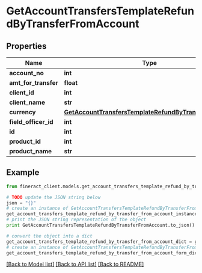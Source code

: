 # GetAccountTransfersTemplateRefundByTransferFromAccount


## Properties

Name | Type | Description | Notes
------------ | ------------- | ------------- | -------------
**account_no** | **int** |  | [optional] 
**amt_for_transfer** | **float** |  | [optional] 
**client_id** | **int** |  | [optional] 
**client_name** | **str** |  | [optional] 
**currency** | [**GetAccountTransfersTemplateRefundByTransferCurrency**](GetAccountTransfersTemplateRefundByTransferCurrency.md) |  | [optional] 
**field_officer_id** | **int** |  | [optional] 
**id** | **int** |  | [optional] 
**product_id** | **int** |  | [optional] 
**product_name** | **str** |  | [optional] 

## Example

```python
from fineract_client.models.get_account_transfers_template_refund_by_transfer_from_account import GetAccountTransfersTemplateRefundByTransferFromAccount

# TODO update the JSON string below
json = "{}"
# create an instance of GetAccountTransfersTemplateRefundByTransferFromAccount from a JSON string
get_account_transfers_template_refund_by_transfer_from_account_instance = GetAccountTransfersTemplateRefundByTransferFromAccount.from_json(json)
# print the JSON string representation of the object
print GetAccountTransfersTemplateRefundByTransferFromAccount.to_json()

# convert the object into a dict
get_account_transfers_template_refund_by_transfer_from_account_dict = get_account_transfers_template_refund_by_transfer_from_account_instance.to_dict()
# create an instance of GetAccountTransfersTemplateRefundByTransferFromAccount from a dict
get_account_transfers_template_refund_by_transfer_from_account_form_dict = get_account_transfers_template_refund_by_transfer_from_account.from_dict(get_account_transfers_template_refund_by_transfer_from_account_dict)
```
[[Back to Model list]](../README.md#documentation-for-models) [[Back to API list]](../README.md#documentation-for-api-endpoints) [[Back to README]](../README.md)


